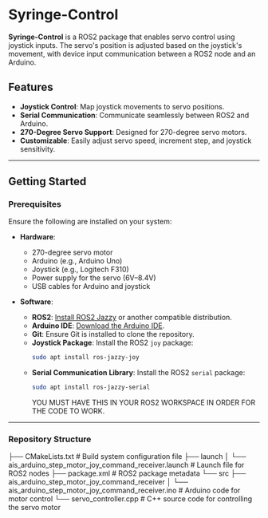 # Syringe-Control

**Syringe-Control** is a ROS2 package that enables servo control using joystick inputs. The servo's position is adjusted based on the joystick's movement, with device input communication between a ROS2 node and an Arduino.

## Features

- **Joystick Control**: Map joystick movements to servo positions.
- **Serial Communication**: Communicate seamlessly between ROS2 and Arduino.
- **270-Degree Servo Support**: Designed for 270-degree servo motors.
- **Customizable**: Easily adjust servo speed, increment step, and joystick sensitivity.

---

## Getting Started

### Prerequisites

Ensure the following are installed on your system:

- **Hardware**:
  - 270-degree servo motor
  - Arduino (e.g., Arduino Uno)
  - Joystick (e.g., Logitech F310)
  - Power supply for the servo (6V–8.4V)
  - USB cables for Arduino and joystick

- **Software**:
  - **ROS2**: [Install ROS2 Jazzy](https://docs.ros.org/en/foxy/Installation.html) or another compatible distribution.
  - **Arduino IDE**: [Download the Arduino IDE](https://www.arduino.cc/en/software).
  - **Git**: Ensure Git is installed to clone the repository.
  - **Joystick Package**: Install the ROS2 `joy` package:
    ```bash
    sudo apt install ros-jazzy-joy
    ```
  - **Serial Communication Library**: Install the ROS2 `serial` package:
    ```bash
    sudo apt install ros-jazzy-serial
    ```
    YOU MUST HAVE THIS IN YOUR ROS2 WORKSPACE IN ORDER FOR THE CODE TO WORK. 

---

### Repository Structure

├── CMakeLists.txt                    # Build system configuration file
├── launch
│   └── ais_arduino_step_motor_joy_command_receiver.launch  # Launch file for ROS2 nodes
├── package.xml                       # ROS2 package metadata
└── src
    ├── ais_arduino_step_motor_joy_command_receiver
    │   └── ais_arduino_step_motor_joy_command_receiver.ino  # Arduino code for motor control
    └── servo_controller.cpp          # C++ source code for controlling the servo motor


